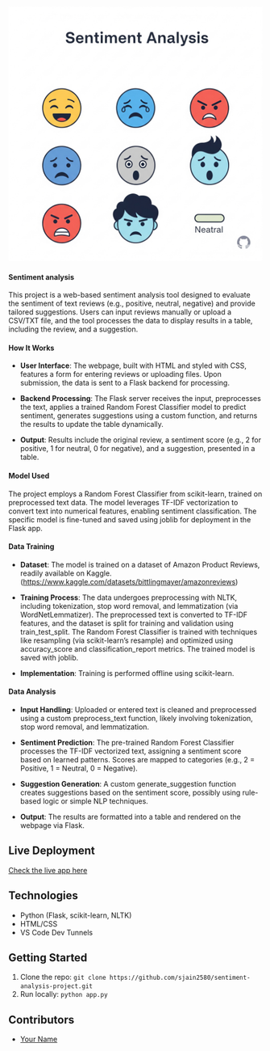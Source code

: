 ![Sentiment Analysis Flow](./assets/sentiment_analysis_diagram.png)

#### Sentiment analysis

This project is a web-based sentiment analysis tool designed to evaluate the sentiment of text reviews (e.g., positive, neutral, negative) and provide tailored suggestions. Users can input reviews manually or upload a CSV/TXT file, and the tool processes the data to display results in a table, including the review, and a suggestion.

#### How It Works
- **User Interface**: The webpage, built with HTML and styled with CSS, features a form for entering reviews or uploading files. Upon submission, the data is sent to a Flask backend for processing.
  
- **Backend Processing**: The Flask server receives the input, preprocesses the text, applies a trained Random Forest Classifier model to predict sentiment, generates suggestions using a custom function, and returns the results to update the table dynamically.

- **Output**: Results include the original review, a sentiment score (e.g., 2 for positive, 1 for neutral, 0 for negative), and a suggestion, presented in a table.

#### Model Used
The project employs a Random Forest Classifier from scikit-learn, trained on preprocessed text data. The model leverages TF-IDF vectorization to convert text into numerical features, enabling sentiment classification. The specific model is fine-tuned and saved using joblib for deployment in the Flask app.

#### Data Training
- **Dataset**: The model is trained on a dataset of Amazon Product Reviews, readily available on Kaggle.(https://www.kaggle.com/datasets/bittlingmayer/amazonreviews)
  
- **Training Process**: The data undergoes preprocessing with NLTK, including tokenization, stop word removal, and lemmatization (via WordNetLemmatizer). The preprocessed text is converted to TF-IDF features, and the dataset is split for training and validation using train_test_split. The Random Forest Classifier is trained with techniques like resampling (via scikit-learn’s resample) and optimized using accuracy_score and classification_report metrics. The trained model is saved with joblib.

- **Implementation**: Training is performed offline using scikit-learn.

#### Data Analysis
- **Input Handling**: Uploaded or entered text is cleaned and preprocessed using a custom preprocess_text function, likely involving tokenization, stop word removal, and lemmatization.

- **Sentiment Prediction**: The pre-trained Random Forest Classifier processes the TF-IDF vectorized text, assigning a sentiment score based on learned patterns. Scores are mapped to categories (e.g., 2 = Positive, 1 = Neutral, 0 = Negative).

- **Suggestion Generation**: A custom generate_suggestion function creates suggestions based on the sentiment score, possibly using rule-based logic or simple NLP techniques.
  
- **Output**: The results are formatted into a table and rendered on the webpage via Flask.

## Live Deployment
[Check the live app here](https://25866n7q-5000.inc1.devtunnels.ms/)

## Technologies
- Python (Flask, scikit-learn, NLTK)
- HTML/CSS
- VS Code Dev Tunnels

## Getting Started
1. Clone the repo: `git clone https://github.com/sjain2580/sentiment-analysis-project.git`
2. Run locally: `python app.py`

## Contributors
- [Your Name](https://github.com/sjain2580)
